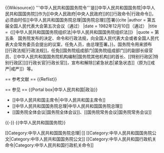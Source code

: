 {{Wikisource}}
'''中华人民共和国国务院令'''是[[中华人民共和国国务院|中华人民共和国国务院]]作为[[中央人民政府|中央人民政府]]的[[行政命令|行政命令]]，必须由时任[[中华人民共和国国务院总理|国务院总理]]签署<ref>{{cite |author = 第五届全国人民代表大会第五次会议（通过） |date = 1982年12月10日（通过） |title =《[[中华人民共和国国务院组织法|中华人民共和国国务院组织法]]》 |quote = 第五条　国务院发布的决定、命令和行政法规，向全国人民代表大会或者全国人民代表大会常务委员会提出的议案，任免人员，由总理签署。}}</ref>。国务院令用来颁布[[行政法规|行政法规]]，任免[[国务院组成部门|国务院组成部门]]的副部长级官员、[[中华人民共和国国务院机构编制|国务院其他机构]]的首长、[[特别行政区|特别行政区]][[行政长官|行政长官]]，宣布和解除[[紧急状态|紧急状态]]（原为[[戒严|戒严]]）等。

== 参考文献 ==
{{Reflist}}

== 参见 ==
{{Portal box|中华人民共和国|政治}}
* [[中华人民共和国主席令|中华人民共和国主席令]]
* [[中华人民共和国国务院总理|中华人民共和国国务院总理]]
* [[国务院全体会议|国务院全体会议]]、[[国务院常务会议|国务院常务会议]]

{{-}}
{{中华人民共和国国务院}}

[[Category:中华人民共和国国务院总理|:]]
[[Category:中华人民共和国国务院公文|Category:中华人民共和国国务院公文]]
[[Category:中华人民共和国行政机关命令|Category:中华人民共和国行政机关命令]]